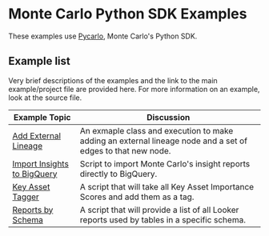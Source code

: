 # Monte Carlo Python SDK Examples

These examples use [Pycarlo](https://github.com/monte-carlo-data/python-sdk), Monte Carlo's Python SDK.

## Example list

Very brief descriptions of the examples and the link to the main example/project file are provided here. For more information on an example, look at the source file.

| Example Topic | Discussion |
| ------------- | ---------- |
| [Add External Lineage](lineage.py) | An exmaple class and execution to make adding an external lineage node and a set of edges to that new node. |
| [Import Insights to BigQuery](bigquery_insights_importer.py) | Script to import Monte Carlo's insight reports directly to BigQuery. |
| [Key Asset Tagger](key_asset_tagger.ts) | A script that will take all Key Asset Importance Scores and add them as a tag. |
| [Reports by Schema](reports_by_schema.ts) | A script that will provide a list of all Looker reports used by tables in a specific schema. |